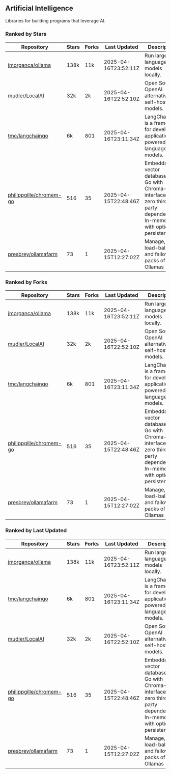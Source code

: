 ## Artificial Intelligence

Libraries for building programs that leverage AI.

### Ranked by Stars

| Repository | Stars | Forks | Last Updated | Description | 
|------------|-------|-------|--------------|-------------|
| [jmorganca/ollama](https://github.com/jmorganca/ollama) | 138k | 11k | 2025-04-16T23:52:11Z |  Run large language models locally. |
| [mudler/LocalAI](https://github.com/mudler/LocalAI) | 32k | 2k | 2025-04-16T22:52:10Z |  Open Source OpenAI alternative, self-host AI models. |
| [tmc/langchaingo](https://github.com/tmc/langchaingo) | 6k | 801 | 2025-04-16T23:11:34Z |  LangChainGo is a framework for developing applications powered by language models. |
| [philippgille/chromem-go](https://github.com/philippgille/chromem-go) | 516 | 35 | 2025-04-15T22:48:46Z |  Embeddable vector database for Go with Chroma-like interface and zero third-party dependencies. In-memory with optional persistence. |
| [presbrey/ollamafarm](https://github.com/presbrey/ollamafarm) | 73 | 1 | 2025-04-15T12:27:02Z |  Manage, load-balance, and failover packs of Ollamas |

### Ranked by Forks

| Repository | Stars | Forks | Last Updated | Description | 
|------------|-------|-------|--------------|-------------|
| [jmorganca/ollama](https://github.com/jmorganca/ollama) | 138k | 11k | 2025-04-16T23:52:11Z |  Run large language models locally. |
| [mudler/LocalAI](https://github.com/mudler/LocalAI) | 32k | 2k | 2025-04-16T22:52:10Z |  Open Source OpenAI alternative, self-host AI models. |
| [tmc/langchaingo](https://github.com/tmc/langchaingo) | 6k | 801 | 2025-04-16T23:11:34Z |  LangChainGo is a framework for developing applications powered by language models. |
| [philippgille/chromem-go](https://github.com/philippgille/chromem-go) | 516 | 35 | 2025-04-15T22:48:46Z |  Embeddable vector database for Go with Chroma-like interface and zero third-party dependencies. In-memory with optional persistence. |
| [presbrey/ollamafarm](https://github.com/presbrey/ollamafarm) | 73 | 1 | 2025-04-15T12:27:02Z |  Manage, load-balance, and failover packs of Ollamas |

### Ranked by Last Updated

| Repository | Stars | Forks | Last Updated | Description | 
|------------|-------|-------|--------------|-------------|
| [jmorganca/ollama](https://github.com/jmorganca/ollama) | 138k | 11k | 2025-04-16T23:52:11Z |  Run large language models locally. |
| [tmc/langchaingo](https://github.com/tmc/langchaingo) | 6k | 801 | 2025-04-16T23:11:34Z |  LangChainGo is a framework for developing applications powered by language models. |
| [mudler/LocalAI](https://github.com/mudler/LocalAI) | 32k | 2k | 2025-04-16T22:52:10Z |  Open Source OpenAI alternative, self-host AI models. |
| [philippgille/chromem-go](https://github.com/philippgille/chromem-go) | 516 | 35 | 2025-04-15T22:48:46Z |  Embeddable vector database for Go with Chroma-like interface and zero third-party dependencies. In-memory with optional persistence. |
| [presbrey/ollamafarm](https://github.com/presbrey/ollamafarm) | 73 | 1 | 2025-04-15T12:27:02Z |  Manage, load-balance, and failover packs of Ollamas |

